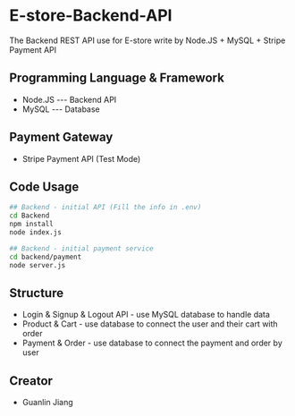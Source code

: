 # E-store-Backend-API
The Backend REST API use for E-store write by Node.JS + MySQL + Stripe Payment API

## Programming Language & Framework

- Node.JS --- Backend API
- MySQL --- Database

## Payment Gateway

- Stripe Payment API (Test Mode)

## Code Usage

```bash
## Backend - initial API (Fill the info in .env)
cd Backend
npm install
node index.js

## Backend - initial payment service
cd backend/payment
node server.js
```

## Structure

- Login & Signup & Logout API - use MySQL database to handle data
- Product & Cart - use database to connect the user and their cart with order
- Payment & Order - use database to connect the payment and order by user

## Creator

- Guanlin Jiang

